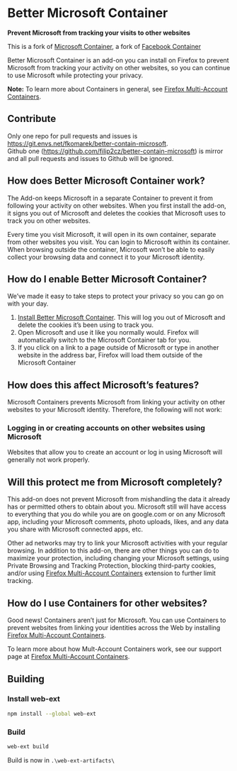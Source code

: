 # Better Microsoft Container

**Prevent Microsoft from tracking your visits to other websites**

This is a fork of [Microsoft Container](https://github.com/jschenke488/contain-microsoft), a fork of [Facebook Container](https://github.com/mozilla/contain-facebook)

Better Microsoft Container is an add-on you can install on Firefox to prevent Microsoft from tracking your activity on other websites, so you can continue to use Microsoft while protecting your privacy.

**Note:** To learn more about Containers in general, see [Firefox Multi-Account Containers](https://support.mozilla.org/kb/containers).

## Contribute
Only one repo for pull requests and issues is https://git.envs.net/fkomarek/better-contain-microsoft.  
Github one (https://github.com/filip2cz/better-contain-microsoft) is mirror and all pull requests and issues to Github will be ignored.

## How does Better Microsoft Container work?

The Add-on keeps Microsoft in a separate Container to prevent it from following your activity on other websites. When you first install the add-on, it signs you out of Microsoft and deletes the cookies that Microsoft uses to track you on other websites. 

Every time you visit Microsoft, it will open in its own container, separate from other websites you visit.  You can login to Microsoft within its container.  When browsing outside the container, Microsoft won’t be able to easily collect your browsing data and connect it to your Microsoft identity.

## How do I enable Better Microsoft Container?

We’ve made it easy to take steps to protect your privacy so you can go on with your day.

1. [Install Better Microsoft Container](https://addons.mozilla.org/cs/firefox/addon/better-microsoft-container/). This will log you out of Microsoft and delete the cookies it’s been using to track you.
2. Open Microsoft and use it like you normally would.  Firefox will automatically switch to the Microsoft Container tab for you.
3. If you click on a link to a page outside of Microsoft or type in another website in the address bar, Firefox will load them outside of the Microsoft Container

## How does this affect Microsoft’s features?

Microsoft Containers prevents Microsoft from linking your activity on other websites to your Microsoft identity. Therefore, the following will not work:

### Logging in or creating accounts on other websites using Microsoft

Websites that allow you to create an account or log in using Microsoft will generally not work properly.

## Will this protect me from Microsoft completely?

This add-on does not prevent Microsoft from mishandling the data it already has or permitted others to obtain about you. Microsoft still will have access to everything that you do while you are on google.com or on any Microsoft app, including your Microsoft comments, photo uploads, likes, and any data you share with Microsoft connected apps, etc.  

Other ad networks may try to link your Microsoft activities with your regular browsing. In addition to this add-on, there are other things you can do to maximize your protection, including changing your Microsoft settings, using Private Browsing and Tracking Protection, blocking third-party cookies, and/or using [Firefox Multi-Account Containers](https://addons.mozilla.org/firefox/addon/multi-account-containers/ ) extension to further limit tracking.

## How do I use Containers for other websites?

Good news! Containers aren’t just for Microsoft. You can use Containers to prevent websites from linking your identities across the Web by installing [Firefox Multi-Account Containers](https://addons.mozilla.org/firefox/addon/multi-account-containers/).

To learn more about how Mult-Account Containers work, see our support page at [Firefox Multi-Account Containers](https://addons.mozilla.org/firefox/addon/multi-account-containers/).

## Building

### Install web-ext
```bash
npm install --global web-ext
```

### Build
```bash
web-ext build
```

Build is now in `.\web-ext-artifacts\`